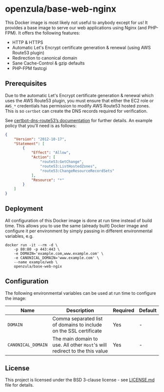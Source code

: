# openzula/base-web-nginx
This Docker image is most likely not useful to anybody except for us! It provides a base image to serve our web
applications using Nginx (and PHP-FPM). It offers the following features:

* HTTP & HTTPS
* Automatic Let's Encrypt certificate generation & renewal (using AWS Route53 plugin)
* Redirection to canonical domain
* Sane Cache-Control & gzip defaults
* PHP-FPM fastcgi

## Prerequisites
Due to the automatic Let's Encrypt certificate generation & renewal which uses the AWS Route53 plugin, you must ensure
that either the EC2 role or `AWS_*` credentials has permission to modify AWS Route53 hosted zones. This is so `certbot`
can create the DNS records required for verification.

See [certbot-dns-route53’s documentation](https://certbot-dns-route53.readthedocs.io/en/stable/) for further details. An
example policy that you'll need is as follows:

```json
{
    "Version": "2012-10-17",
    "Statement": [
        {
            "Effect": "Allow",
            "Action": [
                "route53:GetChange",
                "route53:ListHostedZones",
                "route53:ChangeResourceRecordSets"
            ],
            "Resource": "*"
        }
    ]
}
```

## Deployment
All configuration of this Docker image is done at run time instead of build time. This allows you to use the same
(already built) Docker image and configure it per environment by simply passing in different environmental variables, e.g.

```shell script
docker run -it --rm -d \
    -p 80:80 -p 443:443 \
    -e DOMAIN='example.com,www.example.com' \
    -e CANONICAL_DOMAIN='www.example.com' \
    --name example/web \
    openzula/base-web-ngix
```

## Configuration
The following environmental variables can be used at run time to configure the image:

| Name | Description | Required | Default |
| ---- | ----------- | -------- | ------- |
| `DOMAIN` | Comma separated list of domains to include on the SSL certificate | Yes | - |
| `CANONICAL_DOMAIN` | The main domain to use. All other `Host`'s will redirect to the this value | Yes | - |

## License
This project is licensed under the BSD 3-clause license - see [LICENSE.md](LICENSE.md) file for details.
